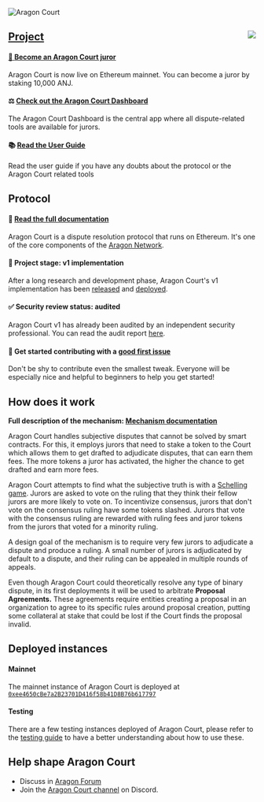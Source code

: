 ![Aragon Court](./docs/aragon-court.png)

<img align="right" src="https://img.shields.io/travis/aragon/aragon-court/master.svg?style=for-the-badge">
  <a href="https://travis-ci.com/aragon/aragon-court/"/>
</img>

## Project

#### 👩‍️ [Become an Aragon Court juror](https://anj.aragon.org)
Aragon Court is now live on Ethereum mainnet. You can become a juror by staking 10,000 ANJ.

#### ⚖ [Check out the Aragon Court Dashboard](https://court.aragon.org)
The Aragon Court Dashboard is the central app where all dispute-related tools are available for jurors.

#### 📚 [Read the User Guide](https://help.aragon.org/category/47-aragoncourt) 
Read the user guide if you have any doubts about the protocol or the Aragon Court related tools

## Protocol

#### 📓 [Read the full documentation](/docs)
Aragon Court is a dispute resolution protocol that runs on Ethereum. It's one of the core components of the [Aragon Network](https://aragon.org/network/).

#### 🚧 Project stage: v1 implementation
After a long research and development phase, Aragon Court's v1 implementation has been [released](https://www.npmjs.com/package/@aragon/court) and [deployed](https://etherscan.io/address/0xee4650cBe7a2B23701D416f58b41D8B76b617797#code).

#### ✅ Security review status: audited
Aragon Court v1 has already been audited by an independent security professional. You can read the audit report [here](https://github.com/gakonst/publications/blob/master/aragon_court_audit.pdf). 

#### 👋 Get started contributing with a [good first issue](https://github.com/aragon/aragon-court/issues?q=is%3Aissue+is%3Aopen+label%3A%22good+first+issue%22)
Don't be shy to contribute even the smallest tweak. Everyone will be especially nice and helpful to beginners to help you get started!

## How does it work

**Full description of the mechanism: [Mechanism documentation](/docs/1-mechanism)**

Aragon Court handles subjective disputes that cannot be solved by smart contracts. For this, it employs jurors that need to stake a token to the Court which allows them to get drafted to adjudicate disputes, that can earn them fees. The more tokens a juror has activated, the higher the chance to get drafted and earn more fees.

Aragon Court attempts to find what the subjective truth is with a [Schelling game](https://en.wikipedia.org/wiki/Focal_point_(game_theory)). Jurors are asked to vote on the ruling that they think their fellow jurors are more likely to vote on. To incentivize consensus, jurors that don't vote on the consensus ruling have some tokens slashed. Jurors that vote with the consensus ruling are rewarded with ruling fees and juror tokens from the jurors that voted for a minority ruling.

A design goal of the mechanism is to require very few jurors to adjudicate a dispute and produce a ruling. A small number of jurors is adjudicated by default to a dispute, and their ruling can be appealed in multiple rounds of appeals.

Even though Aragon Court could theoretically resolve any type of binary dispute, in its first deployments it will be used to arbitrate **Proposal Agreements.** These agreements require entities creating a proposal in an organization to agree to its specific rules around proposal creation, putting some collateral at stake that could be lost if the Court finds the proposal invalid.

## Deployed instances

#### Mainnet

The mainnet instance of Aragon Court is deployed at [`0xee4650cBe7a2B23701D416f58b41D8B76b617797`](https://etherscan.io/address/0xee4650cBe7a2B23701D416f58b41D8B76b617797#code)

#### Testing

There are a few testing instances deployed of Aragon Court, please refer to the [testing guide](/docs/8-testing-guide) to have a better understanding about how to use these.

## Help shape Aragon Court
- Discuss in [Aragon Forum](https://forum.aragon.org/tags/dispute-resolution)
- Join the [Aragon Court channel](https://discordapp.com/channels/672466989217873929/674689908824342531) on Discord.
